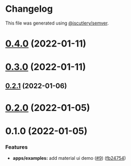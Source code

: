 # Changelog

This file was generated using [@jscutlery/semver](https://github.com/jscutlery/semver).

# [0.4.0](https://github.com/BedrockStreaming/forms/compare/v0.3.0...v0.4.0) (2022-01-11)



# [0.3.0](https://github.com/BedrockStreaming/forms/compare/v0.2.1...v0.3.0) (2022-01-11)



## [0.2.1](https://github.com/BedrockStreaming/forms/compare/v0.2.0...v0.2.1) (2022-01-06)



# [0.2.0](https://github.com/BedrockStreaming/forms/compare/v0.1.0...v0.2.0) (2022-01-05)



# 0.1.0 (2022-01-05)


### Features

* **apps/examples:** add material ui demo ([#9](https://github.com/BedrockStreaming/forms/issues/9)) ([fb24754](https://github.com/BedrockStreaming/forms/commit/fb247542ef1c1b2f3a262f6712a63ab8d7f29e95))
